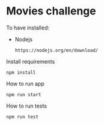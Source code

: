 # Movies challenge

To have installed:

- Nodejs

  ```
  https://nodejs.org/en/download/
  ```

Install requirements

```
npm install
```


How to run app

```
npm run start
```

How to run tests

```
npm run test
```
